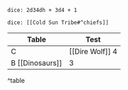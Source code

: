 `dice: 2d34dh + 3d4 + 1`


`dice: [[Cold Sun Tribe#^chiefs]]`

 | Table | Test            |
 | ----- | --------------- |
 | C     | [[Dire Wolf]] 4 |
 | B [[Dinosaurs]]      | 3                 |
^table
